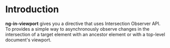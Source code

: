 # Introduction

 **ng-in-viewport** gives you a directive that uses Intersection Observer API. To provides a simple way to asynchronously observe changes in the intersection of a target element with an ancestor element or with a top-level document's viewport.

